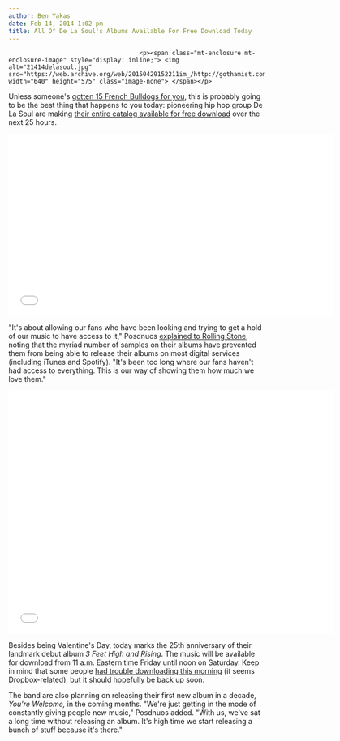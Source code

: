 ```yaml
---
author: Ben Yakas
date: Feb 14, 2014 1:02 pm
title: All Of De La Soul's Albums Available For Free Download Today
---
```


	
										<p><span class="mt-enclosure mt-enclosure-image" style="display: inline;"> <img alt="21414delasoul.jpg" src="https://web.archive.org/web/20150429152211im_/http://gothamist.com/attachments/byakas/21414delasoul.jpg" width="640" height="575" class="image-none"> </span></p>

<p>Unless someone&apos;s <a href="https://web.archive.org/web/20150429152211/http://gothamist.com/2014/02/13/photos_brooklyn_man_proposes_to_gir.php#photo-1">gotten 15 French Bulldogs for you</a>, this is probably going to be the best thing that happens to you today: pioneering hip hop group De La Soul are making <a href="https://web.archive.org/web/20150429152211/http://www.wearedelasoul.com/">their entire catalog available for free download</a> over the next 25 hours.</p>

<p><iframe width="640" height="360" src="//web.archive.org/web/20150429152211if_/http://www.youtube.com/embed/FJEzEDMqXQQ" frameborder="0" allowfullscreen></iframe></p>

<p>&quot;It&apos;s about allowing our fans who have been looking and trying to get a hold of our music to have access to it,&quot; Posdnuos <a href="https://web.archive.org/web/20150429152211/http://www.rollingstone.com/music/news/de-la-soul-to-make-entire-catalog-available-for-free-20140213">explained to Rolling Stone</a>, noting that the myriad number of samples on their albums have prevented them from being able to release their albums on most digital services (including iTunes and Spotify). &quot;It&apos;s been too long where our fans haven&apos;t had access to everything. This is our way of showing them how much we love them.&quot;</p>

<p><iframe width="640" height="480" src="//web.archive.org/web/20150429152211if_/http://www.youtube.com/embed/avIqTrX2eac" frameborder="0" allowfullscreen></iframe></p>

<p>Besides being Valentine&apos;s Day, today marks the 25th anniversary of their landmark debut album <em>3 Feet High and Rising</em>. The music will be available for download from 11 a.m. Eastern time Friday until noon on Saturday. Keep in mind that some people <a href="https://web.archive.org/web/20150429152211/https://twitter.com/search?q=de%20la%20soul%20dropbox&amp;src=typd">had trouble downloading this morning</a> (it seems Dropbox-related), but it should hopefully be back up soon.</p>

<p>The band are also planning on releasing their first new album in a decade, <em>You&apos;re Welcome,</em> in the coming months. &quot;We&apos;re just getting in the mode of constantly giving people new music,&quot; Posdnuos added. &quot;With us, we&apos;ve sat a long time without releasing an album. It&apos;s high time we start releasing a bunch of stuff because it&apos;s there.&quot;</p>					
										
									
				